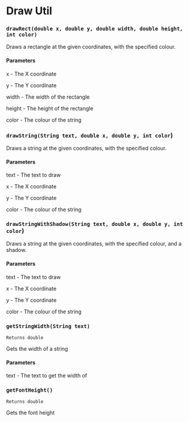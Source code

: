 # Draw Util

### `drawRect(double x, double y, double width, double height, int color)`

Draws a rectangle at the given coordinates, with the specified colour.

#### Parameters

x - The X coordinate

y - The Y coordinate

width - The width of the rectangle

height - The height of the rectangle

color - The colour of the string





### `drawString(String text, double x, double y, int color`)

Draws a string at the given coordinates, with the specified colour.

#### Parameters

text - The text to draw

x - The X coordinate

y - The Y coordinate

color - The colour of the string





### `drawStringWithShadow(String text, double x, double y, int color`)

Draws a string at the given coordinates, with the specified colour, and a shadow.

#### Parameters

text - The text to draw

x - The X coordinate

y - The Y coordinate

color - The colour of the string





### `getStringWidth(String text)`

`Returns double`

Gets the width of a string

#### Parameters

text - The text to get the width of





### `getFontHeight()`

`Returns double`

Gets the font height
